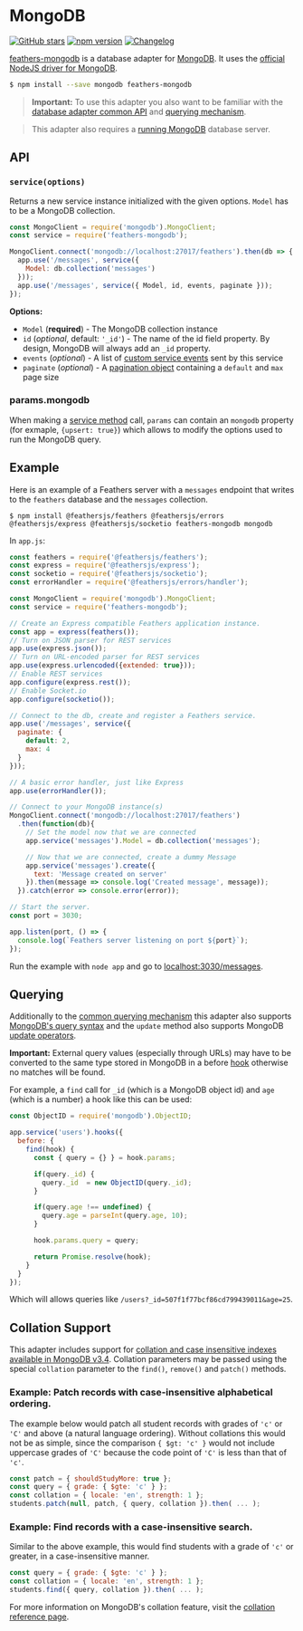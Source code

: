 # MongoDB

[![GitHub stars](https://img.shields.io/github/stars/feathersjs-ecosystem/feathers-mongodb.png?style=social&label=Star)](https://github.com/feathersjs-ecosystem/feathers-mongodb/)
[![npm version](https://img.shields.io/npm/v/feathers-mongodb.png?style=flat-square)](https://www.npmjs.com/package/feathers-mongodb)
[![Changelog](https://img.shields.io/badge/changelog-.md-blue.png?style=flat-square)](https://github.com/feathersjs-ecosystem/feathers-mongodb/blob/master/CHANGELOG.md)

[feathers-mongodb](https://github.com/feathersjs-ecosystem/feathers-mongodb) is a database adapter for [MongoDB](https://www.mongodb.org/). It uses the [official NodeJS driver for MongoDB](https://www.npmjs.com/package/mongodb).

```bash
$ npm install --save mongodb feathers-mongodb
```

> **Important:** To use this adapter you also want to be familiar with the [database adapter common API](./common.md) and [querying mechanism](./querying.md).

> This adapter also requires a [running MongoDB](https://docs.mongodb.com/getting-started/shell/#) database server.


## API

### `service(options)`

Returns a new service instance initialized with the given options. `Model` has to be a MongoDB collection.

```js
const MongoClient = require('mongodb').MongoClient;
const service = require('feathers-mongodb');

MongoClient.connect('mongodb://localhost:27017/feathers').then(db => {
  app.use('/messages', service({
    Model: db.collection('messages')
  }));
  app.use('/messages', service({ Model, id, events, paginate }));
});
```

__Options:__

- `Model` (**required**) - The MongoDB collection instance
- `id` (*optional*, default: `'_id'`) - The name of the id field property. By design, MongoDB will always add an `_id` property.
- `events` (*optional*) - A list of [custom service events](../real-time/events.md#custom-events) sent by this service
- `paginate` (*optional*) - A [pagination object](./pagination.md) containing a `default` and `max` page size

### params.mongodb

When making a [service method](./services.md) call, `params` can contain an `mongodb` property (for exmaple, `{upsert: true}`) which allows to modify the options used to run the MongoDB query.


## Example

Here is an example of a Feathers server with a `messages` endpoint that writes to the `feathers` database and the `messages` collection.

```
$ npm install @feathersjs/feathers @feathersjs/errors @feathersjs/express @feathersjs/socketio feathers-mongodb mongodb
```

In `app.js`:

```js
const feathers = require('@feathersjs/feathers');
const express = require('@feathersjs/express');
const socketio = require('@feathersjs/socketio');
const errorHandler = require('@feathersjs/errors/handler');

const MongoClient = require('mongodb').MongoClient;
const service = require('feathers-mongodb');

// Create an Express compatible Feathers application instance.
const app = express(feathers());
// Turn on JSON parser for REST services
app.use(express.json());
// Turn on URL-encoded parser for REST services
app.use(express.urlencoded({extended: true}));
// Enable REST services
app.configure(express.rest());
// Enable Socket.io
app.configure(socketio());

// Connect to the db, create and register a Feathers service.
app.use('/messages', service({
  paginate: {
    default: 2,
    max: 4
  }
}));

// A basic error handler, just like Express
app.use(errorHandler());

// Connect to your MongoDB instance(s)
MongoClient.connect('mongodb://localhost:27017/feathers')
  .then(function(db){
    // Set the model now that we are connected
    app.service('messages').Model = db.collection('messages');

    // Now that we are connected, create a dummy Message
    app.service('messages').create({
      text: 'Message created on server'
    }).then(message => console.log('Created message', message));
  }).catch(error => console.error(error));

// Start the server.
const port = 3030;

app.listen(port, () => {
  console.log(`Feathers server listening on port ${port}`);
});
```

Run the example with `node app` and go to [localhost:3030/messages](http://localhost:3030/messages).


## Querying

Additionally to the [common querying mechanism](./querying.md) this adapter also supports [MongoDB's query syntax](https://docs.mongodb.com/v3.2/tutorial/query-documents/) and the `update` method also supports MongoDB [update operators](https://docs.mongodb.com/v3.2/reference/operator/update/).

**Important:** External query values (especially through URLs) may have to be converted to the same type stored in MongoDB in a before [hook](../hooks.md) otherwise no matches will be found.

For example, a `find` call for `_id` (which is a MongoDB object id) and `age` (which is a number) a hook like this can be used:

```js
const ObjectID = require('mongodb').ObjectID;

app.service('users').hooks({
  before: {
    find(hook) {
      const { query = {} } = hook.params;

      if(query._id) {
        query._id  = new ObjectID(query._id);
      }

      if(query.age !== undefined) {
        query.age = parseInt(query.age, 10);
      }

      hook.params.query = query;

      return Promise.resolve(hook);
    }
  }
});
```

Which will allows queries like `/users?_id=507f1f77bcf86cd799439011&age=25`.

## Collation Support

This adapter includes support for [collation and case insensitive indexes available in MongoDB v3.4](https://docs.mongodb.com/manual/release-notes/3.4/#collation-and-case-insensitive-indexes). Collation parameters may be passed using the special `collation` parameter to the `find()`, `remove()` and `patch()` methods.

### Example: Patch records with case-insensitive alphabetical ordering.
The example below would patch all student records with grades of `'c'` or `'C'` and above (a natural language ordering). Without collations this would not be as simple, since the comparison `{ $gt: 'c' }` would not include uppercase grades of `'C'` because the code point of `'C'` is less than that of `'c'`.

```js
const patch = { shouldStudyMore: true };
const query = { grade: { $gte: 'c' } };
const collation = { locale: 'en', strength: 1 };
students.patch(null, patch, { query, collation }).then( ... );
```

### Example: Find records with a case-insensitive search.

Similar to the above example, this would find students with a grade of `'c'` or greater, in a case-insensitive manner.

```js
const query = { grade: { $gte: 'c' } };
const collation = { locale: 'en', strength: 1 };
students.find({ query, collation }).then( ... );
```

For more information on MongoDB's collation feature, visit the [collation reference page](https://docs.mongodb.com/manual/reference/collation/).

